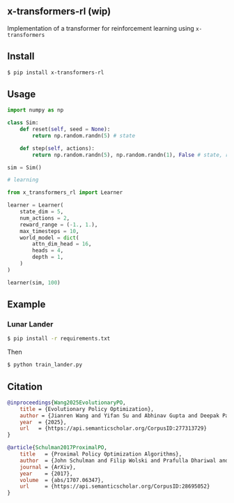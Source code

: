 ## x-transformers-rl (wip)

Implementation of a transformer for reinforcement learning using `x-transformers`

## Install

```bash
$ pip install x-transformers-rl
```

## Usage

```python
import numpy as np

class Sim:
    def reset(self, seed = None):
        return np.random.randn(5) # state

    def step(self, actions):
        return np.random.randn(5), np.random.randn(1), False # state, reward, done

sim = Sim()

# learning

from x_transformers_rl import Learner

learner = Learner(
    state_dim = 5,
    num_actions = 2,
    reward_range = (-1., 1.),
    max_timesteps = 10,
    world_model = dict(
        attn_dim_head = 16,
        heads = 4,
        depth = 1,
    )
)

learner(sim, 100)
```

## Example

### Lunar Lander

```bash
$ pip install -r requirements.txt
```

Then

```python
$ python train_lander.py
```

## Citation

```bibtex
@inproceedings{Wang2025EvolutionaryPO,
    title = {Evolutionary Policy Optimization},
    author = {Jianren Wang and Yifan Su and Abhinav Gupta and Deepak Pathak},
    year  = {2025},
    url   = {https://api.semanticscholar.org/CorpusID:277313729}
}
```

```bibtex
@article{Schulman2017ProximalPO,
    title   = {Proximal Policy Optimization Algorithms},
    author  = {John Schulman and Filip Wolski and Prafulla Dhariwal and Alec Radford and Oleg Klimov},
    journal = {ArXiv},
    year    = {2017},
    volume  = {abs/1707.06347},
    url     = {https://api.semanticscholar.org/CorpusID:28695052}
}
```
